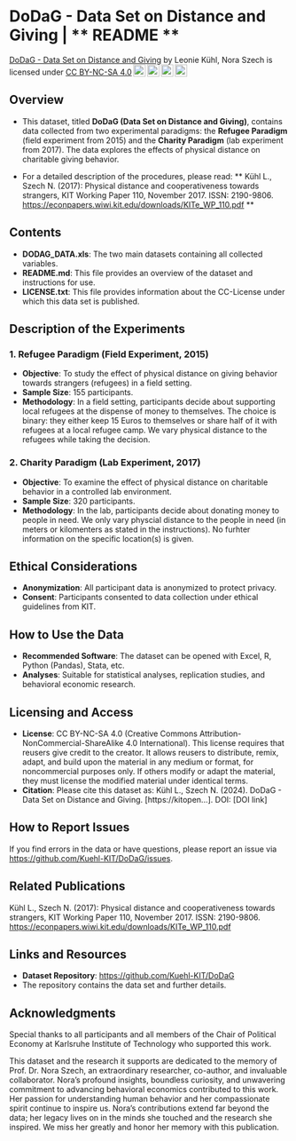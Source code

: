 # DoDaG - Data Set on Distance and Giving | ** README **

<p xmlns:cc="http://creativecommons.org/ns#" xmlns:dct="http://purl.org/dc/terms/"><a property="dct:title" rel="cc:attributionURL" href="https://github.com/Kuehl-KIT/DoDaG">DoDaG - Data Set on Distance and Giving</a> by <span property="cc:attributionName">Leonie Kühl, Nora Szech</span> is licensed under <a href="https://creativecommons.org/licenses/by-nc-sa/4.0/?ref=chooser-v1" target="_blank" rel="license noopener noreferrer" style="display:inline-block;">CC BY-NC-SA 4.0<img style="height:22px!important;margin-left:3px;vertical-align:text-bottom;" src="https://mirrors.creativecommons.org/presskit/icons/cc.svg?ref=chooser-v1" alt=""><img style="height:22px!important;margin-left:3px;vertical-align:text-bottom;" src="https://mirrors.creativecommons.org/presskit/icons/by.svg?ref=chooser-v1" alt=""><img style="height:22px!important;margin-left:3px;vertical-align:text-bottom;" src="https://mirrors.creativecommons.org/presskit/icons/nc.svg?ref=chooser-v1" alt=""><img style="height:22px!important;margin-left:3px;vertical-align:text-bottom;" src="https://mirrors.creativecommons.org/presskit/icons/sa.svg?ref=chooser-v1" alt=""></a></p>


## Overview

- This dataset, titled **DoDaG (Data Set on Distance and Giving)**, contains data collected from two experimental paradigms: the **Refugee Paradigm** (field experiment from 2015) and the **Charity Paradigm** (lab experiment from 2017). The data explores the effects of physical distance on charitable giving behavior.

- For a detailed description of the procedures, please read: ** Kühl L., Szech N. (2017): Physical distance and cooperativeness towards strangers, KIT Working Paper 110, November 2017. ISSN: 2190-9806. https://econpapers.wiwi.kit.edu/downloads/KITe_WP_110.pdf **


## Contents
- **DODAG_DATA.xls**: The two main datasets containing all collected variables.
- **README.md**: This file provides an overview of the dataset and instructions for use.
- **LICENSE.txt**: This file provides information about the CC-License under which this data set is published.
  

## Description of the Experiments

### 1. Refugee Paradigm (Field Experiment, 2015)
- **Objective**: To study the effect of physical distance on giving behavior towards strangers (refugees) in a field setting.
- **Sample Size**: 155 participants.
- **Methodology**: In a field setting, participants decide about supporting local refugees at the dispense of money to themselves. The choice is binary: they either keep 15 Euros to themselves or share half of it with refugees at a local refugee camp. We vary physical distance to the refugees while taking the decision.
  
### 2. Charity Paradigm (Lab Experiment, 2017)
- **Objective**: To examine the effect of physical distance on charitable behavior in a controlled lab environment.
- **Sample Size**: 320 participants.
- **Methodology**: In the lab, participants decide about donating money to people in need. We only vary physcial distance to the people in need (in meters or kilomenters as stated in the instructions). No furhter information on the specific location(s) is given.


## Ethical Considerations
- **Anonymization**: All participant data is anonymized to protect privacy.
- **Consent**: Participants consented to data collection under ethical guidelines from KIT.
  

## How to Use the Data
- **Recommended Software**: The dataset can be opened with Excel, R, Python (Pandas), Stata, etc.
- **Analyses**: Suitable for statistical analyses, replication studies, and behavioral economic research.


## Licensing and Access
- **License**: CC BY-NC-SA 4.0 (Creative Commons Attribution-NonCommercial-ShareAlike 4.0 International). This license requires that reusers give credit to the creator. It allows reusers to distribute, remix, adapt, and build upon the material in any medium or format, for noncommercial purposes only. If others modify or adapt the material, they must license the modified material under identical terms.
- **Citation**: Please cite this dataset as: Kühl L., Szech N. (2024). DoDaG - Data Set on Distance and Giving. [https://kitopen...]. DOI: [DOI link]


## How to Report Issues
If you find errors in the data or have questions, please report an issue via https://github.com/Kuehl-KIT/DoDaG/issues.


## Related Publications
Kühl L., Szech N. (2017): Physical distance and cooperativeness towards strangers, KIT Working Paper 110, November 2017. ISSN: 2190-9806. https://econpapers.wiwi.kit.edu/downloads/KITe_WP_110.pdf


## Links and Resources
- **Dataset Repository**: https://github.com/Kuehl-KIT/DoDaG
- The repository contains the data set and further details.


## Acknowledgments
Special thanks to all participants and all members of the Chair of Political Economy at Karlsruhe Institute of Technology who supported this work.

This dataset and the research it supports are dedicated to the memory of Prof. Dr. Nora Szech, an extraordinary researcher, co-author, and invaluable collaborator. Nora’s profound insights, boundless curiosity, and unwavering commitment to advancing behavioral economics contributed to this work. Her passion for understanding human behavior and her compassionate spirit continue to inspire us. Nora’s contributions extend far beyond the data; her legacy lives on in the minds she touched and the research she inspired. We miss her greatly and honor her memory with this publication.
